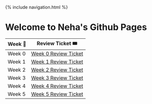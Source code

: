 {% include navigation.html %}
# Welcome to Neha's Github Pages

| Week 📆       |  Review Ticket 🎟 |
| ------------- | ---------------- |
| Week 0        | [Week 0 Review Ticket](https://github.com/nehapavani/CSP-Tri-3/issues/1)|
| Week 1        | [Week 1 Review Ticket](https://github.com/nehapavani/CSP-Tri-3/issues/2)|
| Week 2        | [Week 2 Review Ticket](https://github.com/nehapavani/CSP-Tri-3/issues/3)|
| Week 3        | [Week 3 Review Ticket](https://github.com/nehapavani/CSP-Tri-3/issues/4)|
| Week 4        | [Week 4 Review Ticket](https://github.com/nehapavani/CSP-Tri-3/issues/5)|
| Week 5        | [Week 5 Review Ticket](https://github.com/nehapavani/CSP-Tri-3/issues/6)|
